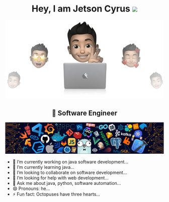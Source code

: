 ### 
<h1 align="center">Hey, I am Jetson Cyrus <img src="https://raw.githubusercontent.com/aemmadi/aemmadi/master/wave.gif" width="30px"></h1> 
<p align="center"><img src="https://raw.githubusercontent.com/KevinPatel04/KevinPatel04/master/cover-thompson.png"></p><h2 align="center"> 🚀 Software Engineer </h2>
<p align="center"><img src="https://raw.githubusercontent.com/KevinPatel04/KevinPatel04/master/header.png"></p>


- 🔭 I’m currently working on java software development...
- 🌱 I’m currently learning java...
- 👯 I’m looking to collaborate on software development...
- 🤔 I’m looking for help with web development...
- 💬 Ask me about java, python, software automation...
- 😄 Pronouns: he...
- ⚡ Fun fact:  Octopuses have three hearts...

<!--
**cyrusjetson/cyrusjetson** is a ✨ _special_ ✨ repository because its `README.md` (this file) appears on your GitHub profile.

Here are some ideas to get you started:

- 🔭 I’m currently working on ...
- 🌱 I’m currently learning ...
- 👯 I’m looking to collaborate on ...
- 🤔 I’m looking for help with ...
- 💬 Ask me about ...
- 📫 How to reach me: ...
- 😄 Pronouns: ...
- ⚡ Fun fact: ...
-->
